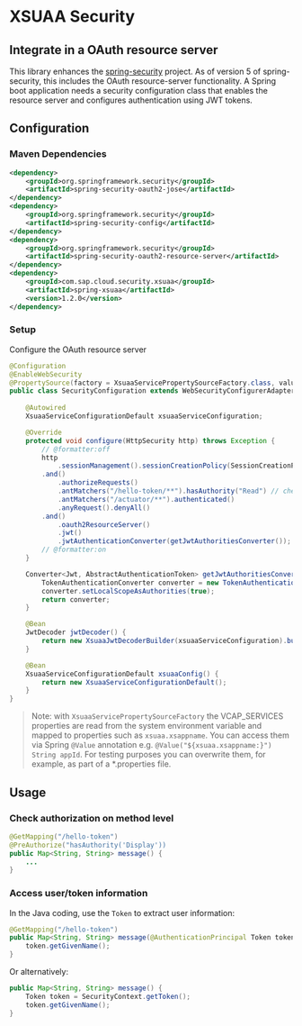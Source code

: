 # XSUAA Security 

## Integrate in a OAuth resource server

This library enhances the [spring-security](https://github.com/spring-projects/spring-security/) project. As of version 5 of spring-security, this includes the OAuth resource-server functionality. A Spring boot application needs a security configuration class that enables the resource server and configures authentication using JWT tokens.

## Configuration

### Maven Dependencies
```xml
<dependency>
    <groupId>org.springframework.security</groupId>
    <artifactId>spring-security-oauth2-jose</artifactId>
</dependency>
<dependency>
    <groupId>org.springframework.security</groupId>
    <artifactId>spring-security-config</artifactId>
</dependency>
<dependency>
    <groupId>org.springframework.security</groupId>
    <artifactId>spring-security-oauth2-resource-server</artifactId>
</dependency>
<dependency>
    <groupId>com.sap.cloud.security.xsuaa</groupId>
    <artifactId>spring-xsuaa</artifactId>
    <version>1.2.0</version>
</dependency>
```


### Setup
Configure the OAuth resource server

```java
@Configuration
@EnableWebSecurity
@PropertySource(factory = XsuaaServicePropertySourceFactory.class, value = {""})
public class SecurityConfiguration extends WebSecurityConfigurerAdapter {
    
    @Autowired
    XsuaaServiceConfigurationDefault xsuaaServiceConfiguration;

    @Override
    protected void configure(HttpSecurity http) throws Exception {
        // @formatter:off
        http
            .sessionManagement().sessionCreationPolicy(SessionCreationPolicy.STATELESS)
        .and()
            .authorizeRequests()
            .antMatchers("/hello-token/**").hasAuthority("Read") // checks whether it has scope "<xsappId>.Read"
            .antMatchers("/actuator/**").authenticated()
            .anyRequest().denyAll()
        .and()
            .oauth2ResourceServer()
            .jwt()
            .jwtAuthenticationConverter(getJwtAuthoritiesConverter());
        // @formatter:on
    }

    Converter<Jwt, AbstractAuthenticationToken> getJwtAuthoritiesConverter() {
        TokenAuthenticationConverter converter = new TokenAuthenticationConverter(xsuaaServiceConfiguration);
        converter.setLocalScopeAsAuthorities(true);
        return converter;
    }

    @Bean
    JwtDecoder jwtDecoder() {
        return new XsuaaJwtDecoderBuilder(xsuaaServiceConfiguration).build();
    }

    @Bean
    XsuaaServiceConfigurationDefault xsuaaConfig() {
        return new XsuaaServiceConfigurationDefault();
    }
}
```

> Note: with `XsuaaServicePropertySourceFactory` the VCAP_SERVICES properties are read from the system environment variable and mapped to properties such as `xsuaa.xsappname`.
> You can access them via Spring `@Value` annotation e.g. `@Value("${xsuaa.xsappname:}") String appId`.
> For testing purposes you can overwrite them, for example, as part of a *.properties file.

## Usage

### Check authorization on method level

```java
@GetMapping("/hello-token")
@PreAuthorize("hasAuthority('Display'))
public Map<String, String> message() {
    ...
}
```

### Access user/token information
In the Java coding, use the `Token` to extract user information:

```java
@GetMapping("/hello-token")
public Map<String, String> message(@AuthenticationPrincipal Token token) {
    token.getGivenName();
}
```

Or alternatively:
```java
public Map<String, String> message() {
    Token token = SecurityContext.getToken();
    token.getGivenName();
}
```


